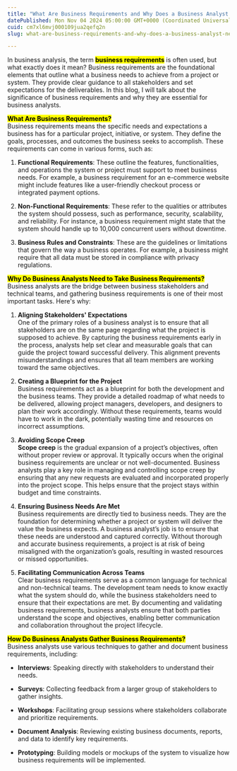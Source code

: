 ```yaml
---
title: "What Are Business Requirements and Why Does a Business Analyst Need to Take Them?"
datePublished: Mon Nov 04 2024 05:00:00 GMT+0000 (Coordinated Universal Time)
cuid: cm7xl6mvj000109jua2qefq2n
slug: what-are-business-requirements-and-why-does-a-business-analyst-need-to-take-them

---
```


In business analysis, the term **<mark>business requirements</mark>** is often used, but what exactly does it mean? Business requirements are the foundational elements that outline what a business needs to achieve from a project or system. They provide clear guidance to all stakeholders and set expectations for the deliverables. In this blog, I will talk about the significance of business requirements and why they are essential for business analysts.

**<mark>What Are Business Requirements?</mark>**  
Business requirements means the specific needs and expectations a business has for a particular project, initiative, or system. They define the goals, processes, and outcomes the business seeks to accomplish. These requirements can come in various forms, such as:

1. **Functional Requirements**: These outline the features, functionalities, and operations the system or project must support to meet business needs. For example, a business requirement for an e-commerce website might include features like a user-friendly checkout process or integrated payment options.
    
2. **Non-Functional Requirements**: These refer to the qualities or attributes the system should possess, such as performance, security, scalability, and reliability. For instance, a business requirement might state that the system should handle up to 10,000 concurrent users without downtime.
    
3. **Business Rules and Constraints**: These are the guidelines or limitations that govern the way a business operates. For example, a business might require that all data must be stored in compliance with privacy regulations.
    

**<mark>Why Do Business Analysts Need to Take Business Requirements?</mark>**  
Business analysts are the bridge between business stakeholders and technical teams, and gathering business requirements is one of their most important tasks. Here's why:

1. **Aligning Stakeholders' Expectations**  
    One of the primary roles of a business analyst is to ensure that all stakeholders are on the same page regarding what the project is supposed to achieve. By capturing the business requirements early in the process, analysts help set clear and measurable goals that can guide the project toward successful delivery. This alignment prevents misunderstandings and ensures that all team members are working toward the same objectives.
    
2. **Creating a Blueprint for the Project**  
    Business requirements act as a blueprint for both the development and the business teams. They provide a detailed roadmap of what needs to be delivered, allowing project managers, developers, and designers to plan their work accordingly. Without these requirements, teams would have to work in the dark, potentially wasting time and resources on incorrect assumptions.
    
3. **Avoiding Scope Creep**  
    **Scope creep** is the gradual expansion of a project’s objectives, often without proper review or approval. It typically occurs when the original business requirements are unclear or not well-documented. Business analysts play a key role in managing and controlling scope creep by ensuring that any new requests are evaluated and incorporated properly into the project scope. This helps ensure that the project stays within budget and time constraints.
    
4. **Ensuring Business Needs Are Met**  
    Business requirements are directly tied to business needs. They are the foundation for determining whether a project or system will deliver the value the business expects. A business analyst’s job is to ensure that these needs are understood and captured correctly. Without thorough and accurate business requirements, a project is at risk of being misaligned with the organization’s goals, resulting in wasted resources or missed opportunities.
    
5. **Facilitating Communication Across Teams**  
    Clear business requirements serve as a common language for technical and non-technical teams. The development team needs to know exactly what the system should do, while the business stakeholders need to ensure that their expectations are met. By documenting and validating business requirements, business analysts ensure that both parties understand the scope and objectives, enabling better communication and collaboration throughout the project lifecycle.
    

**<mark>How Do Business Analysts Gather Business Requirements?</mark>**  
Business analysts use various techniques to gather and document business requirements, including:

* **Interviews**: Speaking directly with stakeholders to understand their needs.
    
* **Surveys**: Collecting feedback from a larger group of stakeholders to gather insights.
    
* **Workshops**: Facilitating group sessions where stakeholders collaborate and prioritize requirements.
    
* **Document Analysis**: Reviewing existing business documents, reports, and data to identify key requirements.
    
* **Prototyping**: Building models or mockups of the system to visualize how business requirements will be implemented.